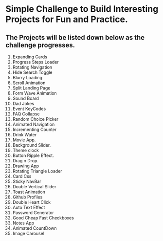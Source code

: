 # Simple Challenge to Build Interesting Projects for Fun and Practice.

## The Projects will be listed down below as the challenge progresses.
1. Expanding Cards
2. Progress Steps Loader
3. Rotating Navigation
4. Hide Search Toggle
5. Blurry Loading
6. Scroll Animation
7. Split Landing Page
8. Form Wave Animation
9. Sound Board
10. Dad Jokes
11. Event KeyCodes
12. FAQ Collapse
13. Random Choice Picker
14. Animated Navigation
15. Incrementing Counter
16. Drink Water
17. Movie App.
18. Background Slider.
19. Theme clock
20. Button Ripple Effect.
21. Drag n Drop.
22. Drawing App
23. Rotating Triangle Loader
24. Card Css
25. Sticky NavBar
26. Double Vertical Slider
27. Toast Animation
28. Github Profiles
29. Double Heart Click
30. Auto Text Effect
31. Password Generator
32. Good Cheap Fast Checkboxes
33. Notes App
34. Animated CountDown
35. Image Carousel